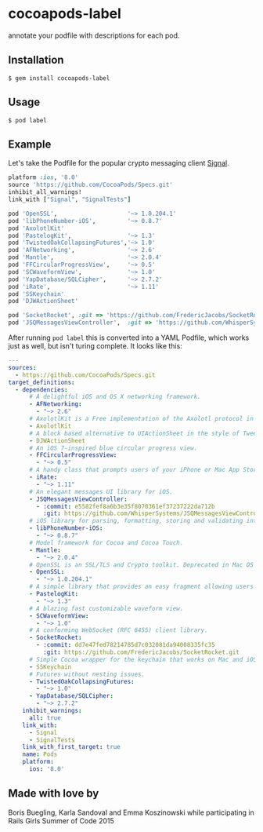# cocoapods-label

annotate your podfile with descriptions for each pod.

## Installation

    $ gem install cocoapods-label

## Usage

    $ pod label

## Example

Let's take the Podfile for the popular crypto messaging client [Signal](https://github.com/WhisperSystems/Signal-iOS/blob/861e3d6266cae89e0e8f35e126e0590ca987f017/Podfile).

``` ruby
platform :ios, '8.0'
source 'https://github.com/CocoaPods/Specs.git'
inhibit_all_warnings!
link_with ["Signal", "SignalTests"]

pod 'OpenSSL',                    '~> 1.0.204.1'
pod 'libPhoneNumber-iOS',         '~> 0.8.7'
pod 'AxolotlKit'               
pod 'PastelogKit',                '~> 1.3'
pod 'TwistedOakCollapsingFutures','~> 1.0'
pod 'AFNetworking',               '~> 2.6'
pod 'Mantle',                     '~> 2.0.4'
pod 'FFCircularProgressView',     '~> 0.5'
pod 'SCWaveformView',             '~> 1.0'
pod 'YapDatabase/SQLCipher',      '~> 2.7.2'
pod 'iRate',                      '~> 1.11'
pod 'SSKeychain'
pod 'DJWActionSheet'

pod 'SocketRocket', :git => 'https://github.com/FredericJacobs/SocketRocket.git', :commit => 'dd7e47fed78214785d7c032081da94008335fc35'
pod 'JSQMessagesViewController',  :git => 'https://github.com/WhisperSystems/JSQMessagesViewController', :commit => 'e5582fef8a6b3e35f8070361ef37237222da712b'
```

After running `pod label` this is converted into a YAML Podfile, which works just as well, but isn't turing complete. It looks like this:

```yaml
---
sources:
  - https://github.com/CocoaPods/Specs.git
target_definitions:
  - dependencies:
      # A delightful iOS and OS X networking framework.
      - AFNetworking:
        - "~> 2.6"
      # AxolotlKit is a Free implementation of the Axolotl protocol in Objective-C
      - AxolotlKit
      # A block based alternative to UIActionSheet in the style of TweetBot.
      - DJWActionSheet
      # An iOS 7-inspired blue circular progress view.
      - FFCircularProgressView:
        - "~> 0.5"
      # A handy class that prompts users of your iPhone or Mac App Store app to rate your application after using it for a while.
      - iRate:
        - "~> 1.11"
      # An elegant messages UI library for iOS.
      - JSQMessagesViewController:
        - :commit: e5582fef8a6b3e35f8070361ef37237222da712b
          :git: https://github.com/WhisperSystems/JSQMessagesViewController
      # iOS library for parsing, formatting, storing and validating international phone numbers from libphonenumber library.
      - libPhoneNumber-iOS:
        - "~> 0.8.7"
      # Model framework for Cocoa and Cocoa Touch.
      - Mantle:
        - "~> 2.0.4"
      # OpenSSL is an SSL/TLS and Crypto toolkit. Deprecated in Mac OS and gone in iOS, this spec gives your project non-deprecated OpenSSL support.
      - OpenSSL:
        - "~> 1.0.204.1"
      # A simple library that provides an easy fragment allowing users to throw debug logs in a pastebin (currently gist) online.
      - PastelogKit:
        - "~> 1.3"
      # A blazing fast customizable waveform view.
      - SCWaveformView:
        - "~> 1.0"
      # A conforming WebSocket (RFC 6455) client library.
      - SocketRocket:
        - :commit: dd7e47fed78214785d7c032081da94008335fc35
          :git: https://github.com/FredericJacobs/SocketRocket.git
      # Simple Cocoa wrapper for the keychain that works on Mac and iOS.
      - SSKeychain
      # Futures without nesting issues.
      - TwistedOakCollapsingFutures:
        - "~> 1.0"
      - YapDatabase/SQLCipher:
        - "~> 2.7.2"
    inhibit_warnings:
      all: true
    link_with:
      - Signal
      - SignalTests
    link_with_first_target: true
    name: Pods
    platform:
      ios: '8.0'
```

## Made with love by
Boris Buegling, Karla Sandoval and Emma Koszinowski while participating in Rails Girls Summer of Code 2015
